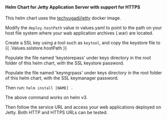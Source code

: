 #### Helm Chart for Jetty Application Server with support for HTTPS
This helm chart uses the [techyugadi/jetty](https://hub.docker.com/r/techyugadi/jetty-ssl) docker image.

Modify the `deploy.hostPath` value in values.yaml to point to the path on your host file system where your wab application archives (.war) are located.

Create a SSL key using a tool such as `keytool`, and copy the keystore file to {{ .Values.sslstore.hostPath }}

Populate the file named 'keystorepass' under keys directory in the root folder of this helm chart, with the SSL keystore password.

Populate the file named 'keymgrpass' under keys directory in the root folder of this helm chart, with the SSL keymanager password.

Then run: `helm install [NAME] .`

The above command works on helm v3.

Then follow the service URL and access your web applications deployed on Jetty. Both HTTP and HTTPS URLs can be tested.
